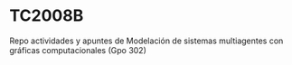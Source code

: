 # TC2008B
Repo actividades y apuntes de Modelación de sistemas multiagentes con gráficas computacionales (Gpo 302)
